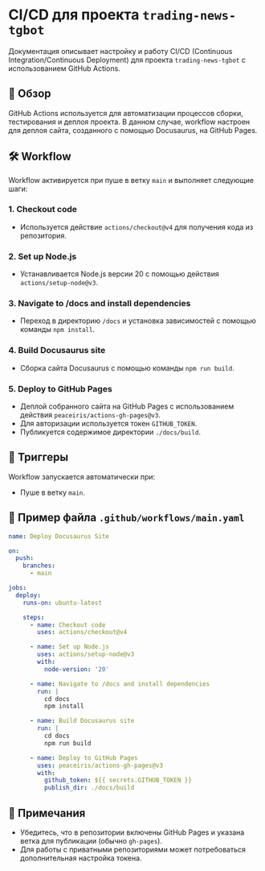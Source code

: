 # CI/CD для проекта `trading-news-tgbot`

Документация описывает настройку и работу CI/CD (Continuous Integration/Continuous Deployment) для проекта `trading-news-tgbot` с использованием GitHub Actions.

## 📌 Обзор

GitHub Actions используется для автоматизации процессов сборки, тестирования и деплоя проекта. В данном случае, workflow настроен для деплоя сайта, созданного с помощью Docusaurus, на GitHub Pages.

## 🛠️ Workflow

Workflow активируется при пуше в ветку `main` и выполняет следующие шаги:

### 1. **Checkout code**
   - Используется действие `actions/checkout@v4` для получения кода из репозитория.

### 2. **Set up Node.js**
   - Устанавливается Node.js версии 20 с помощью действия `actions/setup-node@v3`.

### 3. **Navigate to /docs and install dependencies**
   - Переход в директорию `/docs` и установка зависимостей с помощью команды `npm install`.

### 4. **Build Docusaurus site**
   - Сборка сайта Docusaurus с помощью команды `npm run build`.

### 5. **Deploy to GitHub Pages**
   - Деплой собранного сайта на GitHub Pages с использованием действия `peaceiris/actions-gh-pages@v3`.
   - Для авторизации используется токен `GITHUB_TOKEN`.
   - Публикуется содержимое директории `./docs/build`.

## 🔄 Триггеры
Workflow запускается автоматически при:
- Пуше в ветку `main`.

## 🚀 Пример файла `.github/workflows/main.yaml`
```yaml
name: Deploy Docusaurus Site

on:
  push:
    branches:
      - main

jobs:
  deploy:
    runs-on: ubuntu-latest

    steps:
      - name: Checkout code
        uses: actions/checkout@v4

      - name: Set up Node.js
        uses: actions/setup-node@v3
        with:
          node-version: '20'

      - name: Navigate to /docs and install dependencies
        run: |
          cd docs
          npm install

      - name: Build Docusaurus site
        run: |
          cd docs
          npm run build

      - name: Deploy to GitHub Pages
        uses: peaceiris/actions-gh-pages@v3
        with:
          github_token: ${{ secrets.GITHUB_TOKEN }}
          publish_dir: ./docs/build
```

## 📌 Примечания
- Убедитесь, что в репозитории включены GitHub Pages и указана ветка для публикации (обычно `gh-pages`).
- Для работы с приватными репозиториями может потребоваться дополнительная настройка токена.
